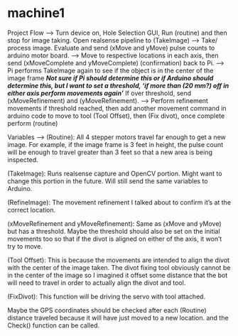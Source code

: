 # machine1

Project Flow -->
Turn device on, Hole Selection GUI, Run (routine) and then stop for image taking. Open realsense pipeline to (TakeImage) --> Take/ process image. Evaluate and send (xMove and yMove) pulse counts to arduino motor board. --> Move to respective locations in each axis, then send (xMoveComplete and yMoveComplete) (confirmation) back to Pi. --> Pi performs TakeImage again to see if the object is in the center of the image frame ***Not sure if Pi should determine this or if Arduino should determine this, but I want to set a threshold, ‘if more than (20 mm?) off in either axis perform movements again’*** If over threshold, send (xMoveRefinement) and (yMoveRefinement). --> Perform refinement movements if threshold reached, then add another movement command in arduino code to move to tool (Tool Offset), then (Fix divot), once complete perform (routine)


Variables -->
(Routine): All 4 stepper motors travel far enough to get a new image. For example, if the image frame is 3 feet in height, the pulse count will be enough to travel greater than 3 feet so that a new area is being inspected.

(TakeImage): Runs realsense capture and OpenCV portion. Might want to change this portion in the future. Will still send the same variables to Arduino.

(RefineImage): The movement refinement I talked about to confirm it’s at the correct location.

(xMoveRefinement and yMoveRefinement): Same as (xMove and yMove) but has a threshold. Maybe the threshold should also be set on the initial movements too so that if the divot is aligned on either of the axis, it won’t try to move. 

(Tool Offset): This is because the movements are intended to align the divot with the center of the image taken. The divot fixing tool obviously cannot be in the center of the image so I imagined it offset some distance that the bot will need to travel in order to actually align the divot and tool.

(FixDivot): This function will be driving the servo with tool attached.


Maybe the GPS coordinates should be checked after each (Routine) distance traveled because it will have just moved to a new location. and the Check() function can be called.
